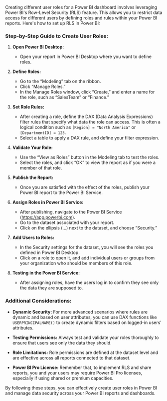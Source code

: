 Creating different user roles for a Power BI dashboard involves leveraging Power BI's Row-Level Security (RLS) feature. This allows you to restrict data access for different users by defining roles and rules within your Power BI reports. Here's how to set up RLS in Power BI:

### Step-by-Step Guide to Create User Roles:

1. **Open Power BI Desktop:**
   - Open your report in Power BI Desktop where you want to define roles.

2. **Define Roles:**
   - Go to the “Modeling” tab on the ribbon.
   - Click “Manage Roles.”
   - In the Manage Roles window, click “Create,” and enter a name for the role, such as “SalesTeam” or “Finance.”

3. **Set Role Rules:**
   - After creating a role, define the DAX (Data Analysis Expressions) filter rules that specify what data the role can access. This is often a logical condition such as `[Region] = "North America"` or `[DepartmentID] = 123`.
   - Select a table to apply a DAX rule, and define your filter expression.

4. **Validate Your Role:**
   - Use the “View as Roles” button in the Modeling tab to test the roles. 
   - Select the roles, and click “OK” to view the report as if you were a member of that role.

5. **Publish the Report:**
   - Once you are satisfied with the effect of the roles, publish your Power BI report to the Power BI Service.

6. **Assign Roles in Power BI Service:**
   - After publishing, navigate to the Power BI Service (https://app.powerbi.com).
   - Go to the dataset associated with your report.
   - Click on the ellipsis (…) next to the dataset, and choose “Security.”

7. **Add Users to Roles:**
   - In the Security settings for the dataset, you will see the roles you defined in Power BI Desktop.
   - Click on a role to open it, and add individual users or groups from your organization who should be members of this role.

8. **Testing in the Power BI Service:**
   - After assigning roles, have the users log in to confirm they see only the data they are supposed to.

### Additional Considerations:

- **Dynamic Security:** For more advanced scenarios where rules are dynamic and based on user attributes, you can use DAX functions like `USERPRINCIPALNAME()` to create dynamic filters based on logged-in users' attributes.
  
- **Testing Permissions:** Always test and validate your roles thoroughly to ensure that users see only the data they should.

- **Role Limitations:** Role permissions are defined at the dataset level and are effective across all reports connected to that dataset.

- **Power BI Pro License:** Remember that, to implement RLS and share reports, you and your users may require Power BI Pro licenses, especially if using shared or premium capacities.

By following these steps, you can effectively create user roles in Power BI and manage data security across your Power BI reports and dashboards.
